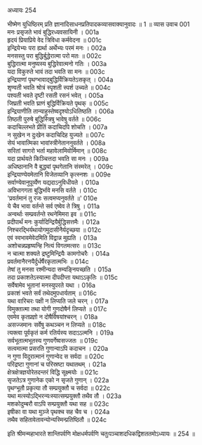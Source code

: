 अध्यायः 254

भीष्मेण युधिष्ठिरम् प्रति ज्ञानादिसाधनप्रतिपादकव्यासवाक्यानुवादः ॥ 1 ॥
व्यास उवाच 	001  
मनः प्रसृजते भावं बुद्धिरध्यवसायिनी ।	001a  
हृदयं प्रियाप्रिये वेद त्रिविधा कर्मवेदना ॥	001c  
इन्द्रियेभ्यः परा ह्यर्था अर्थेभ्यः परमं मनः ।	002a  
मनसस्तु परा बुद्धिर्बुद्धेरात्मा परो मतः ॥	002c  
बुद्धिरात्मा मनुष्यस्य बुद्धिरेवात्मनो गतिः ।	003a  
यदा विकुरुते भावं तदा भवति सा मनः ॥	003c  
इन्द्रियाणां पृथग्भावाद्बुद्धिर्विक्रियतेऽसकृत् ।	004a  
शृण्वती भवति श्रोत्रं स्पृशती स्पर्श उच्यते ॥	004c  
पश्यती भवते दृष्टी रसती रसनं भवेत् ।	005a  
जिघ्रती भवति घ्राणं बुद्धिर्विक्रियते पृथक् ॥	005c  
इन्द्रियाणीति तान्याहुस्तेष्वदृश्योऽधितिष्ठति ।	006a  
तिष्ठती पुरुषे बुद्धिस्त्रिषु भावेषु वर्तते ॥	006c  
कदाचिल्लभते प्रीतिं कदाचिदपि शोचति ।	007a  
न सुखेन न दुःखेन कदाचिदिह युज्यते ॥	007c  
सेयं भावात्मिका भावांस्त्रीनेताननुवर्तते ।	008a  
सरितां सागरो भर्ता महावेलामिवोर्मिमान् ॥	008c  
यदा प्रार्थयते किञ्चित्तदा भवति सा मनः ।	009a  
अधिष्ठानानि वै बुद्ध्यां पृथगेतानि संस्मरेत् ।	009c  
इन्द्रियाण्येवमेतानि विजेतव्यानि कृत्स्नशः ॥	009e  
सर्वाण्येवानुपूर्व्येण यद्यदाऽनुविधीयते ।	010a  
अविभागगता बुद्धिर्भावे मनसि वर्तते ।	010c  
'प्रवर्तमानं तु रजः सत्वमप्यनुवर्तते ॥'	010e  
ये चैव भावा वर्तन्ते सर्व एष्वेव ते त्रिषु ।	011a  
अन्वर्थाः सम्प्रवर्तन्ते रथनेमिमरा इव ॥	011c  
प्रदीपार्थं मनः कुर्यादिन्द्रियैर्बुद्धिसत्तमैः ।	012a  
निश्चरद्भिर्यथायोगमुदासीनैर्यदृच्छया ॥	012c  
एवं स्वभावमेवेदमिति विद्वान्न मुह्यति ।	013a  
अशोचन्नप्रहृष्यन्हि नित्यं विगतमत्सरः ॥	013c  
न चात्मा शक्यते द्रष्टुमिन्द्रियैः कामगोचरैः ।	014a  
प्रवर्तमानैरनयैर्दुर्धर्षैरकृतात्मभिः ॥	014c  
तेषां तु मनसा रश्मीन्यदा सम्यङ्नियच्छति ।	015a  
तदा प्रकाशतेऽस्यात्मा दीपदीप्ता यथाऽऽकृतिः ॥	015c  
सर्वेषामेव भूतानां मनस्युपरते यथा ।	016a  
प्रकाशं भवते सर्वं तथेदमुपधार्यताम् ॥	016c  
यथा वारिचरः पक्षी न लिप्यति जले चरन् ।	017a  
विमुक्तात्मा तथा योगी गुणदोषैर्न लिप्यते ॥	017c  
एवमेव कृतप्रज्ञो न दोषैर्विषयांश्चरन् ।	018a  
असज्जमानः सर्वेषु कथञ्चन न लिप्यते ॥	018c  
त्यक्त्वा पूर्वकृतं कर्म रतिर्यस्य सदाऽऽत्मनि ।	019a  
सर्वभूतात्मभूतस्य गुणवर्गेष्वसज्जतः ॥	019c  
सत्वमात्मा प्रसरति गुणान्वाऽपि कदाचन ।	020a  
न गुणा विदुरात्मानं गुणान्वेद स सर्वदा ॥	020c  
परिद्रष्टा गुणानां च परिस्रष्टा यथातथम् ।	021a  
क्षेत्रक्षेत्रज्ञयोरेतदन्तरं विद्धि सूक्ष्मयोः ॥	021c  
सृजतेऽत्र गुणानेक एको न सृजते गुणान् ।	022a  
पृथग्भूतौ प्रकृत्या तौ सम्प्रयुक्तौ च सर्वदा ॥	022c  
यथा मत्स्योऽद्भिरन्यःस्यात्सम्प्रयुक्तौ तथैव तौ ।	023a  
मशकोदुम्बरौ वाऽपि सम्प्रयुक्तौ यथा सह ॥	023c  
इषीका वा यथा मुञ्जे पृथक्च सह चैव च ।	024a  
तथैव सहितावेतावन्योन्यस्मिन्प्रतिष्ठितौ ॥ 	024c  

इति श्रीमन्महाभारते शान्तिपर्वणि मोक्षधर्मपर्वणि चतुःपञ्चाशदधिकद्विशततमोऽध्यायः ॥ 254 ॥
